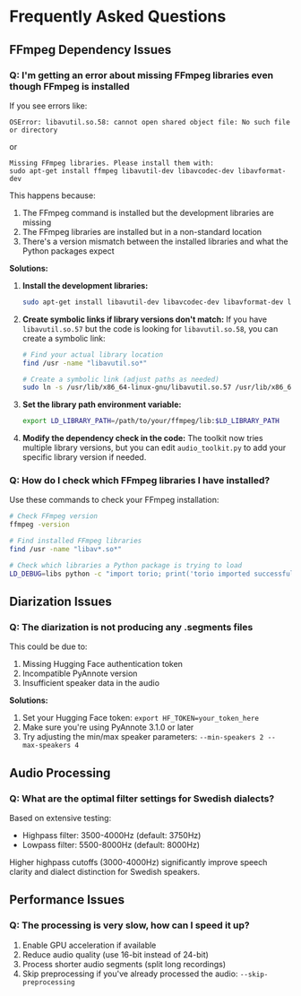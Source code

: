 # Frequently Asked Questions

## FFmpeg Dependency Issues

### Q: I'm getting an error about missing FFmpeg libraries even though FFmpeg is installed

If you see errors like:
```
OSError: libavutil.so.58: cannot open shared object file: No such file or directory
```
or
```
Missing FFmpeg libraries. Please install them with:
sudo apt-get install ffmpeg libavutil-dev libavcodec-dev libavformat-dev
```

This happens because:
1. The FFmpeg command is installed but the development libraries are missing
2. The FFmpeg libraries are installed but in a non-standard location
3. There's a version mismatch between the installed libraries and what the Python packages expect

**Solutions:**

1. **Install the development libraries:**
   ```bash
   sudo apt-get install libavutil-dev libavcodec-dev libavformat-dev libavfilter-dev libswscale-dev libswresample-dev
   ```

2. **Create symbolic links if library versions don't match:**
   If you have `libavutil.so.57` but the code is looking for `libavutil.so.58`, you can create a symbolic link:
   ```bash
   # Find your actual library location
   find /usr -name "libavutil.so*"
   
   # Create a symbolic link (adjust paths as needed)
   sudo ln -s /usr/lib/x86_64-linux-gnu/libavutil.so.57 /usr/lib/x86_64-linux-gnu/libavutil.so.58
   ```

3. **Set the library path environment variable:**
   ```bash
   export LD_LIBRARY_PATH=/path/to/your/ffmpeg/lib:$LD_LIBRARY_PATH
   ```

4. **Modify the dependency check in the code:**
   The toolkit now tries multiple library versions, but you can edit `audio_toolkit.py` to add your specific library version if needed.

### Q: How do I check which FFmpeg libraries I have installed?

Use these commands to check your FFmpeg installation:

```bash
# Check FFmpeg version
ffmpeg -version

# Find installed FFmpeg libraries
find /usr -name "libav*.so*"

# Check which libraries a Python package is trying to load
LD_DEBUG=libs python -c "import torio; print('torio imported successfully')"
```

## Diarization Issues

### Q: The diarization is not producing any .segments files

This could be due to:
1. Missing Hugging Face authentication token
2. Incompatible PyAnnote version
3. Insufficient speaker data in the audio

**Solutions:**
1. Set your Hugging Face token: `export HF_TOKEN=your_token_here`
2. Make sure you're using PyAnnote 3.1.0 or later
3. Try adjusting the min/max speaker parameters: `--min-speakers 2 --max-speakers 4`

## Audio Processing

### Q: What are the optimal filter settings for Swedish dialects?

Based on extensive testing:
- Highpass filter: 3500-4000Hz (default: 3750Hz)
- Lowpass filter: 5500-8000Hz (default: 8000Hz)

Higher highpass cutoffs (3000-4000Hz) significantly improve speech clarity and dialect distinction for Swedish speakers.

## Performance Issues

### Q: The processing is very slow, how can I speed it up?

1. Enable GPU acceleration if available
2. Reduce audio quality (use 16-bit instead of 24-bit)
3. Process shorter audio segments (split long recordings)
4. Skip preprocessing if you've already processed the audio: `--skip-preprocessing`
